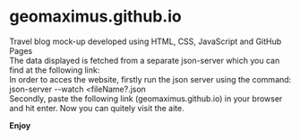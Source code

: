 # geomaximus.github.io

Travel blog mock-up developed using HTML, CSS, JavaScript and GitHub Pages <bR>
The data displayed is fetched from a separate json-server which you can find at the following link: <br>
In order to acces the website, firstly run the json server using the command: json-server --watch <fileName?.json <br>
Secondly, paste the following link (geomaximus.github.io) in your browser and hit enter. Now you can quitely visit the aite. <br>


**Enjoy**
